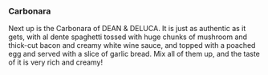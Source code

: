 <h3>Carbonara</h3>
Next up is the Carbonara of DEAN & DELUCA. It is just as authentic as it gets, with al dente spaghetti tossed with huge chunks of mushroom and thick-cut bacon and creamy white wine sauce, and topped with a poached egg and served with a slice of garlic bread. Mix all of them up, and the taste of it is very rich and creamy!
